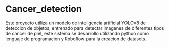 # Cancer_detection
Este proyecto utiliza un modelo de inteligencia artificial YOLOV8 de deteccion de objetos, entrenado para detectar imagenes de diferentes tipos de cancer de piel, este sistema se desarrollo utilizando python como lenguaje de programacion y Roboflow para la creacion de datasets.
